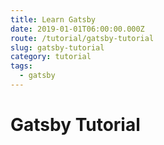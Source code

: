 ```yaml
---
title: Learn Gatsby
date: 2019-01-01T06:00:00.000Z
route: /tutorial/gatsby-tutorial
slug: gatsby-tutorial
category: tutorial
tags:
  - gatsby
---
```

# Gatsby Tutorial
